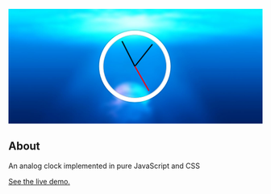 ![JavaScript and CSS Clock screenshot](screenshot.png)

## About
An analog clock implemented in pure JavaScript and CSS

[See the live demo.](https://cdn.rawgit.com/StephanieCunnane/javascript30/52b5659c/02%20-%20JavaScript%20and%20CSS%20Clock/index.html)
